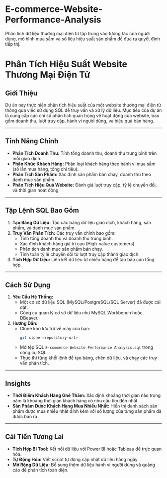 # E-commerce-Website-Performance-Analysis
Phân tích dữ liệu thương mại điện tử tập trung vào tương tác của người dùng, mô hình mua sắm và số liệu hiệu suất sản phẩm để đưa ra quyết định tiếp thị.

# Phân Tích Hiệu Suất Website Thương Mại Điện Tử

## Giới Thiệu
Dự án này thực hiện phân tích hiệu suất của một website thương mại điện tử thông qua việc sử dụng SQL để truy vấn và xử lý dữ liệu. Mục tiêu của dự án là cung cấp các chỉ số phân tích quan trọng về hoạt động của website, bao gồm doanh thu, lượt truy cập, hành vi người dùng, và hiệu quả bán hàng.

---

## Tính Năng Chính
- **Phân Tích Doanh Thu:** Tính tổng doanh thu, doanh thu trung bình trên mỗi giao dịch.
- **Phân Khúc Khách Hàng:** Phân loại khách hàng theo hành vi mua sắm (số lần mua hàng, tổng chi tiêu).
- **Phân Tích Sản Phẩm:** Xác định sản phẩm bán chạy, doanh thu theo danh mục sản phẩm.
- **Phân Tích Hiệu Quả Website:** Đánh giá lượt truy cập, tỷ lệ chuyển đổi, và thời gian hoạt động.

---

## Tập Lệnh SQL Bao Gồm
1. **Tạo Bảng Dữ Liệu:** Tạo các bảng dữ liệu giao dịch, khách hàng, sản phẩm, và danh mục sản phẩm.
2. **Truy Vấn Phân Tích:** Các truy vấn chính bao gồm:
   - Tính tổng doanh thu và doanh thu trung bình.
   - Xác định khách hàng giá trị cao (High-value customers).
   - Phân tích danh mục sản phẩm bán chạy.
   - Tính toán tỷ lệ chuyển đổi từ lượt truy cập thành giao dịch.
3. **Tích Hợp Dữ Liệu:** Liên kết dữ liệu từ nhiều bảng để tạo báo cáo tổng hợp.

---

## Cách Sử Dụng
1. **Yêu Cầu Hệ Thống:**
   - Một cơ sở dữ liệu SQL (MySQL/PostgreSQL/SQL Server) đã được cài đặt.
   - Công cụ quản lý cơ sở dữ liệu như MySQL Workbench hoặc DBeaver.
2. **Hướng Dẫn:**
   - Clone kho lưu trữ về máy của bạn:
     ```bash
     git clone <repository-url>
     ```
   - Mở tệp SQL `E-commerce Website Performance Analysis.sql` trong công cụ SQL.
   - Thực thi từng khối lệnh để tạo bảng, chèn dữ liệu, và chạy các truy vấn phân tích.

---
## Insights

- **Thời Điểm Khách Hàng Ghé Thăm:** Xác định khoảng thời gian nào trong năm là khoảng thời gian khách hàng có nhu cầu tìm đến nhất.
- **Sản Phẩm Được Khách Hàng Mua Nhiều Nhất:** Hiển thị danh sách sản phẩm được mua nhiều nhất đính kèm với số lượng của từng sản phẩm đã được bán ra
---

## Cải Tiến Tương Lai
- **Tích Hợp BI Tool:** Kết nối dữ liệu với Power BI hoặc Tableau để trực quan hóa.
- **Tự Động Hóa:** Viết script tự động cập nhật dữ liệu hàng ngày.
- **Mở Rộng Dữ Liệu:** Bổ sung thêm dữ liệu hành vi người dùng và quảng cáo để phân tích toàn diện.
